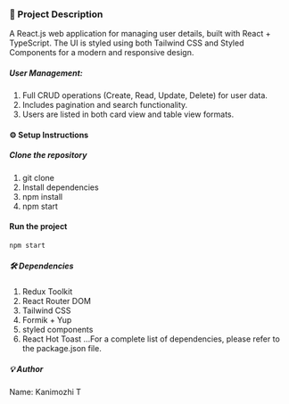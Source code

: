 ### 📖 Project Description
A React.js web application for managing user details, built with React + TypeScript. The UI is styled using both Tailwind CSS and Styled Components for a modern and responsive design.

##### User Management:
1. Full CRUD operations (Create, Read, Update, Delete) for user data.
2. Includes pagination and search functionality.
3. Users are listed in both card view and table view formats.

#### ⚙️ Setup Instructions
##### Clone the repository
  1. git clone <your-repo-url>
  2. Install dependencies
  3. npm install
  4. npm start
 #### Run the project
`npm start`

##### 🛠 Dependencies
1. Redux Toolkit
2. React Router DOM
3. Tailwind CSS
4. Formik + Yup
5. styled components
6. React Hot Toast
...For a complete list of dependencies, please refer to the package.json file.

##### 💡 Author
Name: Kanimozhi T
